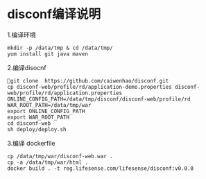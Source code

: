 # disconf编译说明

1.编译环境

```shell
mkdir -p /data/tmp & cd /data/tmp/
yum install git java maven
```

2.编译disocnf

```shell
git clone  https://github.com/caiwenhao/disconf.git
cp disconf-web/profile/rd/application-demo.properties disconf-web/profile/rd/application.properties
ONLINE_CONFIG_PATH=/data/tmp/disconf/disconf-web/profile/rd
WAR_ROOT_PATH=/data/tmp/war
export ONLINE_CONFIG_PATH
export WAR_ROOT_PATH
cd disconf-web
sh deploy/deploy.sh
```

3.编译 dockerfile

```shell
cp /data/tmp/war/disconf-web.war .
cp -a /data/tmp/war/html .
docker build . -t reg.lifesense.com/lifesense/disconf:v0.0.0
```